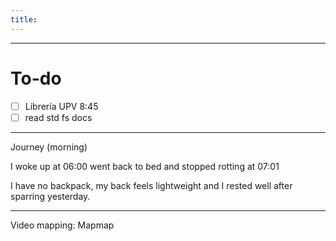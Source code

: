 ```yaml
---
title:
---
```


---
# To-do

- [ ] Librería UPV 8:45
- [ ] read std fs docs

---
Journey (morning)

I woke up at 06:00 went back to bed and stopped rotting at 07:01

I have no backpack, my back feels lightweight and I rested well after sparring yesterday. 

---

 Video mapping: Mapmap